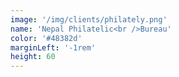 ```yaml
---
image: '/img/clients/philately.png'
name: 'Nepal Philatelic<br />Bureau'
color: '#48382d'
marginLeft: '-1rem'
height: 60
---
```

